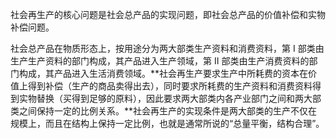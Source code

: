 社会再生产的核心问题是社会总产品的实现问题，即社会总产品的价值补偿和实物补偿问题。

社会总产品在物质形态上，按用途分为两大部类生产资料和消费资料，第 I 部类由生产生产资料的部门构成，其产品进入生产领域，第 II 部类由生产消费资料的部门构成，其产品进入生活消费领域。**社会再生产要求生产中所耗费的资本在价值上得到补偿（生产的商品卖得出去），同时要求所耗费的生产资料和消费资料得到实物替换（买得到足够的原料），因此要求两大部类内各产业部门之间和两大部类之间保持一定的比例关系。**社会再生产的实现条件是两大部类的生产不仅在规模上，而且在结构上保持一定比例，也就是通常所说的“总量平衡，结构合理”。
